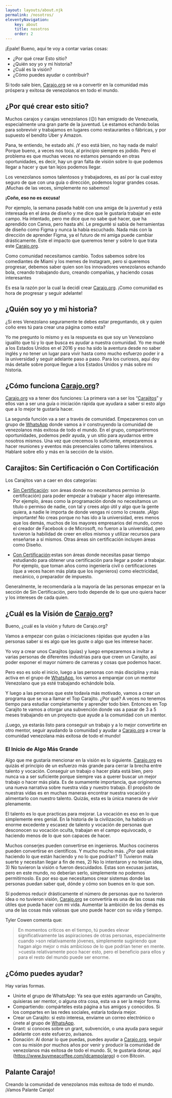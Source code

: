 ```yaml
---
layout: layouts/about.njk
permalink: /nosotros/
eleventyNavigation:
    key: about
    title: nosotros
    order: 2
---
```


¡Epale! Bueno, aquí te voy a contar varias cosas: 

* ¿Por qué crear Esto sitio?
* ¿Quién soy yo y mi historia?
* ¿Cuál es la visión?
* ¿Cómo puedes ayudar o contribuir?

Si todo sale bien, <a href="https://www.carajo.org/" target="_blank" rel="noopener noreferrer">Carajo.org</a> se va a convertir en la comunidad más próspera y exitosa de venezolanos en todo el mundo. 

## ¿Por qué crear esto sitio?
Muchos carajos y carajas venezolanos (😉) han emigrado de Venezuela, especialmente una gran parte de la juventud. Le estamos echando bolas para sobrevivir y trabajamos en lugares como restaurantes o fábricas, y por supuesto el bendito Uber y Amazon. 

Pana, te entiendo, he estado ahí. ¡Y eso está bien, no hay nada de malo! Porque bueno, a veces nos toca, al principio siempre es jodido. Pero el problema es que muchas veces no estamos pensando en otras oportunidades, es decir, hay un gran falta de visión sobre lo que podemos llegar a hacer y que tan lejos podemos llegar.

Los venezolanos somos talentosos y trabajadores, es así por la cual estoy seguro de que con una guía o dirección, podemos lograr grandes cosas. ¡Muchas de las veces, simplemente no sabemos! 

**¡Coño, eso no es excusa!**

Por ejemplo, la semana pasada hablé con una amiga de la juventud y está interesada en el área de diseño y me dice que le gustaría trabajar en este campo. Ha intentado, pero me dice que no sabe qué hacer, que ha aprendido con Canva, pero hasta ahí. Le pregunté si sabía de herramientas de diseño como Figma y nunca la había escuchado. Nada más con la dirección de aprender Figma, ya el futuro de mi amiga puede cambiar drásticamente. Este el impacto que queremos tener y sobre lo que trata este <a href="https://www.carajo.org/" target="_blank" rel="noopener noreferrer">Carajo.org</a>.

Como comunidad necesitamos cambio. Todos sabemos sobre los comediantes de Miami y los memes de Instagram, pero si queremos progresar, debemos saber quien son los innovadores venezolanos echando bola, creando trabajando duro, creando compañías, y haciendo cosas interesantes

Es esa la razón por la cual la decidí crear <a href="https://www.carajo.org/" target="_blank" rel="noopener noreferrer">Carajo.org</a>. ¡Como comunidad es hora de progresar y seguir adelante!

## ¿Quién soy yo y mi historia?
¿Si eres Venezolano seguramente te debes estar preguntando, ok y quien coño eres tú para crear una página como esta?

Yo me pregunto lo mismo y es la respuesta es que soy un Venezolano igualito que tú y lo que busca es ayudar a nuestra comunidad. Yo me mudé a los Estados Unidos en el 2016 y eso ha sido la aventura desde no saber inglés y no tener un lugar para vivir hasta como mucho esfuerzo poder ir a la universidad y seguir adelante paso a paso. Para los curiosos, aquí doy más detalle sobre porque llegue a los Estados Unidos y más sobre mi historia. 


## ¿Cómo funciona <a href="https://www.carajo.org/" target="_blank" rel="noopener noreferrer">Carajo.org</a>?
<a href="https://www.carajo.org/" target="_blank" rel="noopener noreferrer">Carajo.org</a> va a tener dos funciones: La primera van a ser los “<a href="https://www.carajo.org/carajitos" target="_blank" rel="noopener noreferrer">Carajitos</a>” y ellos van a ser una guía o iniciación rápida que ayudara a saber si esto algo que a lo mejor te gustaría hacer. 

La segunda función va a ser a través de comunidad. Empezaremos con un grupo de <a href="https://chat.whatsapp.com/KGID0EoQF5FD7tRofae8WZ" target="_blank" rel="noopener noreferrer">WhatsApp</a> donde vamos a ir construyendo la comunidad de venezolanos más exitosa de todo el mundo. En el grupo, compartiremos oportunidades, podemos pedir ayuda, y un sitio para ayudarnos entre nosotros mismos. Una vez que crecemos lo suficiente, empezaremos a hacer reuniones y eventos más presenciales como talleres intensivos. Hablaré sobre ello y más en la sección de la visión. 

## Carajitos: Sin Certificación o Con Cortificación

Los Carajitos van a caer en dos categorías:

* <a href="https://www.carajo.org/tags/sin-certificacion/" target="_blank" rel="noopener noreferrer">Sin Certificación</a>: son áreas donde no necesitamos permiso (o certificación) para poder empezar a trabajar y hacer algo interesante. Por ejemplo, áreas como la programación donde no necesitamos un título o permiso de nadie, con tal y crees algo útil y algo que la gente quiera, a nadie le importa de donde vengas ni como lo creaste. ¡Algo importante! No creas porque no has ido a la universidad, eres menos que los demás, muchos de los mayores empresarios del mundo, como el creador de Facebook o de Microsoft, no fueron a la universidad, pero tuvieron la habilidad de creer en ellos mismos y utilizar recursos para enseñarse a sí mismos. Otras áreas sin certificación incluyen áreas como Diseño. 

* <a href="https://www.carajo.org/tags/con-certificacion/" target="_blank" rel="noopener noreferrer">Con Certificación</a>:estas son áreas donde necesitas pasar tiempo estudiando para obtener una certificación para llegar a poder a trabajar. Por ejemplo, que toman años como ingeniería civil o certificaciones (que a veces hacen más plata que los ingenieros) como electricidad, mecánico, o preparador de impuesto. 

Generalmente, le recomendaría a la mayoría de las personas empezar en la sección de Sin Certificación, pero todo depende de lo que uno quiera hacer y los intereses de cada quien. 

## ¿Cuál es la Visión de <a href="https://www.carajo.org/" target="_blank" rel="noopener noreferrer">Carajo.org</a>?
Bueno, ¿cuál es la visión y futuro de Carajo.org?

Vamos a empezar con guías o iniciaciones rápidas que ayuden a las personas saber si es algo que les guste o algo que les interese hacer. 

Yo voy a crear unos Carajitos (guías) y luego empezaremos a invitar a varias personas de diferentes industrias para que creen un Carajito, así poder exponer el mayor número de carreras y cosas que podemos hacer.

Pero eso es solo el inicio, luego a las personas con más disciplina y más activa en el grupo de <a href="https://chat.whatsapp.com/KGID0EoQF5FD7tRofae8WZ" target="_blank" rel="noopener noreferrer">WhatsApp</a>, los vamos a emparejar con un mentor Venezolano que ya esté trabajando echándole bola. 

Y luego a las personas que este todavía más motivado, vamos a crear un programa que se va a llamar el Top Carajito. ¿Por qué? A veces no tenemos tiempo para estudiar completamente y aprender todo bien. Entonces en Top Carajito te vamos a otorgar una subvención donde vas a pasar de 3 a 5 meses trabajando en un proyecto que ayude a la comunidad con un mentor. 

¡Luego, ya estarás listo para conseguir un trabajo y a lo mejor convertirte en otro mentor, seguir ayudando la comunidad y ayudar a <a href="https://www.carajo.org/" target="_blank" rel="noopener noreferrer">Carajo.org</a> a crear la comunidad venezolana más exitosa de todo el mundo!

### El Inicio de Algo Más Grande
Algo que me gustaría mencionar en la visión es lo siguiente. <a href="https://www.carajo.org/" target="_blank" rel="noopener noreferrer">Carajo.org</a> es quizás el principio de un esfuerzo más grande para cerrar la brecha entre talento y vocación. Conseguir un trabajo o hacer plata está bien, pero nunca va a ser suficiente porque siempre vas a querer buscar un mejor trabajo o hacer más plata. Es de sumamente importancia, que originemos una nueva narrativa sobre nuestra vida y nuestro trabajo. El propósito de nuestras vidas es en muchas maneras encontrar nuestra vocación y alimentarlo con nuestro talento. Quizás, esta es la única manera de vivir plenamente.

El talento es lo que practicas para mejorar. La vocación es eso en lo que simplemente eres genial. En la historia de la civilización, ha habido un enorme excedente y escasez de talento y vocación de personas que desconocen su vocación oculta, trabajan en el campo equivocado, o haciendo menos de lo que son capaces de hacer.

Muchos conserjes pueden convertirse en ingenieros. Muchos cocineros pueden convertirse en científicos. Y mucho mucho más. ¿Por qué están haciendo lo que están haciendo y no lo que podrían? 1) Tuvieron mala suerte y necesitan llegar a fin de mes, 2) No lo intentaron y no tenían idea, 3) No tuvieron la visión o fueron descuidados. Estas son excusas justas, pero en este mundo, no deberían serlo, simplemente no podemos permitírnoslo. Es por eso que necesitamos crear sistemas donde las personas puedan saber qué, dónde y cómo son buenos en lo que son.

Sí podemos reducir drásticamente el número de personas que no tuvieron idea o no tuvieron visión, <a href="https://www.carajo.org/" target="_blank" rel="noopener noreferrer">Carajo.org</a> se convertiría es una de las cosas más útiles que pueda hacer con mi vida. Aumentar la ambición de los demás es una de las cosas más valiosas que uno puede hacer con su vida y tiempo. 

Tyler Cowen comenta que:

>En momentos críticos en el tiempo, tú puedes elevar significativamente las aspiraciones de otras personas, especialmente cuando >son relativamente jóvenes, simplemente sugiriendo que hagan algo mejor o más ambicioso de lo que podrían tener en mente. >cuesta relativamente poco hacer esto, pero el beneficio para ellos y para el resto del mundo puede ser enorme.


## ¿Cómo puedes ayudar?
Hay varias formas. 

* Unirte el grupo de WhatsApp: Ya sea que estés agarrando un Carajito, quisieras ser mentor, o alguna otra cosa, esta va a ser la mejor forma.
* Compartiendo: compárteles esta página a tus amigos y conocidos. Si los compartes en las redes sociales, estaría todavía mejor.
* Crear un Carajito: si esto interesa, envíame un correo electrónico o únete al grupo de <a href="https://chat.whatsapp.com/KGID0EoQF5FD7tRofae8WZ" target="_blank" rel="noopener noreferrer">WhatsApp</a>.
* Grant: si conoces sobre un grant, subvención, o una ayuda para seguir adelante con este esfuerzo, avísanos.
* Donación: Al donar lo que puedas, puedes ayudar a <a href="https://www.carajo.org/" target="_blank" rel="noopener noreferrer">Carajo.org</a>, seguir con su misión por muchos años por venir y producir la comunidad de venezolanos más exitosa de todo el mundo. Sí, te gustaría donar, aquí (https://www.buymeacoffee.com/jdcampolargo) o con Bitcoin.

## Palante Carajo!
Creando la comunidad de venezolanos más exitosa de todo el mundo. ¡Vamos Palante Carajo!